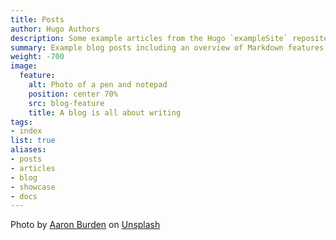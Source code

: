 ```yaml
---
title: Posts
author: Hugo Authors
description: Some example articles from the Hugo `exampleSite` repository
summary: Example blog posts including an overview of Markdown features
weight: -700
image:
  feature:
    alt: Photo of a pen and notepad
    position: center 70%
    src: blog-feature
    title: A blog is all about writing
tags:
- index
list: true
aliases:
- posts
- articles
- blog
- showcase
- docs
---
```


Photo by [Aaron Burden](https://unsplash.com/@aaronburden?utm_source=unsplash&utm_medium=referral&utm_content=creditCopyTex) on [Unsplash](https://unsplash.com/photos/xG8IQMqMITM?utm_source=unsplash&utm_medium=referral&utm_content=creditCopyText)
